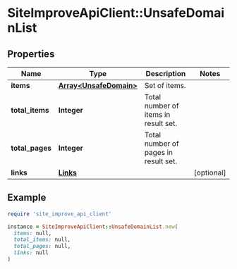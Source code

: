# SiteImproveApiClient::UnsafeDomainList

## Properties

| Name | Type | Description | Notes |
| ---- | ---- | ----------- | ----- |
| **items** | [**Array&lt;UnsafeDomain&gt;**](UnsafeDomain.md) | Set of items. |  |
| **total_items** | **Integer** | Total number of items in result set. |  |
| **total_pages** | **Integer** | Total number of pages in result set. |  |
| **links** | [**Links**](Links.md) |  | [optional] |

## Example

```ruby
require 'site_improve_api_client'

instance = SiteImproveApiClient::UnsafeDomainList.new(
  items: null,
  total_items: null,
  total_pages: null,
  links: null
)
```


